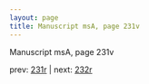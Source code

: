 ```yaml
---
layout: page
title: Manuscript msA, page 231v
---
```


Manuscript msA, page 231v

prev:  [231r](../231r) | next:  [232r](../232r)